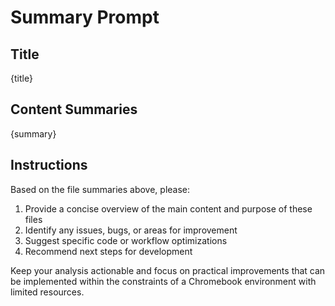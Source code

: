 # Summary Prompt

## Title
{title}

## Content Summaries
{summary}

## Instructions

Based on the file summaries above, please:

1. Provide a concise overview of the main content and purpose of these files
2. Identify any issues, bugs, or areas for improvement
3. Suggest specific code or workflow optimizations
4. Recommend next steps for development

Keep your analysis actionable and focus on practical improvements that can be implemented within the constraints of a Chromebook environment with limited resources.
